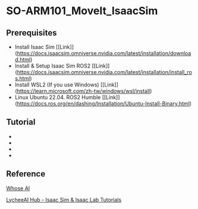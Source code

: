 # SO-ARM101_MoveIt_IsaacSim

## Prerequisites
* Install Isaac Sim \[[Link]\](https://docs.isaacsim.omniverse.nvidia.com/latest/installation/download.html)
* Install & Setup Isaac Sim ROS2 \[[Link]\](https://docs.isaacsim.omniverse.nvidia.com/latest/installation/install_ros.html)
* Install WSL2 (If you use Windows) \[[Link]\](https://learn.microsoft.com/zh-tw/windows/wsl/install)
* Linux Ubuntu 22.04. ROS2 Humble \[[Link]\](https://docs.ros.org/en/dashing/Installation/Ubuntu-Install-Binary.html)

## Tutorial
*
*
*
*

## Reference

 [Whose AI](https://www.youtube.com/@whoseai3397/videos)

 [LycheeAI Hub - Isaac Sim & Isaac Lab Tutorials](https://lycheeai-hub.com/)
